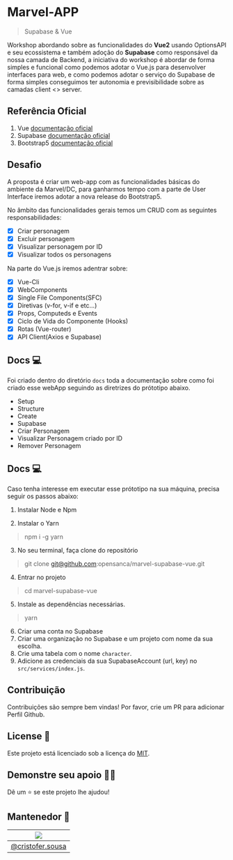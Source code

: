 # Marvel-APP
> Supabase & Vue

 Workshop abordando sobre as funcionalidades do **Vue2** usando OptionsAPI e seu ecossistema
 e também adoção do **Supabase** como responsável da nossa camada de Backend, a iniciativa do workshop é abordar de forma simples e funcional como podemos adotar o Vue.js para desenvolver interfaces para web, e como podemos adotar o serviço do Supabase de forma simples conseguimos ter autonomia e previsibilidade sobre as camadas client <> server. 

## Referência Oficial

1. Vue [documentação oficial](https://br.vuejs.org/v2/guide/)
2. Supabase [documentação oficial](https://supabase.io/)
3. Bootstrap5 [documentação oficial](https://getbootstrap.com/docs/5.0/getting-started/introduction/)

## Desafio

A proposta é criar um web-app com as funcionalidades básicas do ambiente da Marvel/DC, para ganharmos tempo com a parte de User Interface iremos adotar a nova release do Bootstrap5. 

No âmbito das funcionalidades gerais temos um CRUD com as seguintes responsabilidades: 

- [x] Criar personagem
- [x] Excluir personagem
- [x] Visualizar personagem por ID
- [x] Visualizar todos os personagens

Na parte do Vue.js iremos adentrar sobre:

 - [x] Vue-Cli
 - [x] WebComponents 
 - [x] Single File Components(SFC)
 - [x] Diretivas (v-for, v-if e etc...)
 - [x] Props, Computeds e Events
 - [x] Ciclo de Vida do Componente (Hooks)
 - [x] Rotas (Vue-router)
 - [x] API Client(Axios e Supabase)

## Docs :computer:
Foi criado dentro do diretório `docs` toda a documentação sobre como foi criado esse webApp
seguindo as diretrizes do prótotipo abaixo.

- Setup
- Structure
- Create
- Supabase
- Criar Personagem
- Visualizar Personagem criado por ID
- Remover Personagem

## Docs :computer:

Caso tenha interesse em executar esse prótotipo na sua máquina, precisa seguir os passos abaixo:

1. Instalar Node e Npm
> 
2. Instalar o Yarn
> npm i -g yarn

3. No seu terminal, faça clone do repositório
> git clone git@github.com:opensanca/marvel-supabase-vue.git

4. Entrar no projeto 
> cd marvel-supabase-vue

5. Instale as dependências necessárias.
> yarn 

6. Criar uma conta no Supabase
7. Criar uma organização no Supabase e um projeto com nome da sua escolha.
8. Crie uma tabela com o nome `character`. 
9. Adicione as credenciais da sua SupabaseAccount (url, key) no `src/services/index.js`.

## Contribuição

Contribuições são sempre bem vindas! Por favor, crie um PR para adicionar Perfil Github.
## License :pencil:

Este projeto está licenciado sob a licença do [MIT](https://opensource.org/licenses/MIT).

## Demonstre seu apoio :man_astronaut:

Dê um ⭐️ se este projeto lhe ajudou!

## Mantenedor :rocket:

| ![](https://avatars.githubusercontent.com/u/4699770?v=4&size=100) | 
| ----- |
| [@cristofer.sousa](https://github.com/cristofersousa) | 